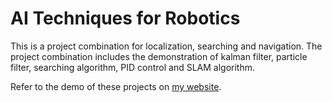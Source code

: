 # AI Techniques for Robotics

This is a project combination for localization, searching and navigation. The project combination includes the demonstration of kalman filter, particle filter, searching algorithm, PID control and SLAM algorithm.

Refer to the demo of these projects on [my website](https://yma2022.github.io/projects/2_project/).
